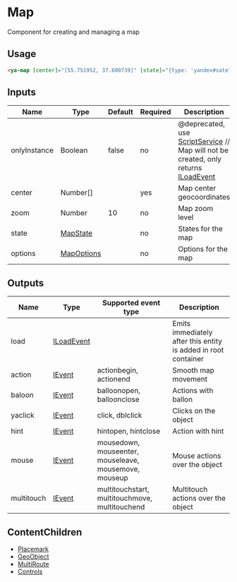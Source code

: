 # Map

Component for creating and managing a map

## Usage

```html
<ya-map [center]="[55.751952, 37.600739]" [state]="{type: 'yandex#satellite'}"></ya-map>
```

## Inputs

| Name         | Type         | Default | Required | Description                                                                            |
|--------------|--------------|---------|----------|----------------------------------------------------------------------------------------|
| onlyInstance | Boolean      | false   | no       | @deprecated, use [ScriptService] // Map will not be created, only returns [ILoadEvent] |
| center       | Number[]     |         | yes      | Map center geocoordinates                                                              |
| zoom         | Number       | 10      | no       | Map zoom level                                                                         |
| state        | [MapState]   |         | no       | States for the map                                                                     |
| options      | [MapOptions] |         | no       | Options for the map                                                                    |

[ScriptService]: services/script.md
[MapState]: https://tech.yandex.ru/maps/jsapi/doc/2.1/ref/reference/Map-docpage/#Map__param-state
[MapOptions]: https://tech.yandex.ru/maps/jsapi/doc/2.1/ref/reference/Map-docpage/#Map__param-options

## Outputs

| Name       | Type         | Supported event type                                  | Description                                                    |
|------------|--------------|-------------------------------------------------------|----------------------------------------------------------------|
| load       | [ILoadEvent] |                                                       | Emits immediately after this entity is added in root container |
| action     | [IEvent]     | actionbegin, actionend                                | Smooth map movement                                            |
| baloon     | [IEvent]     | balloonopen, balloonclose                             | Actions with ballon                                            |
| yaclick    | [IEvent]     | click, dblclick                                       | Clicks on the object                                           |
| hint       | [IEvent]     | hintopen, hintclose                                   | Action with hint                                               |
| mouse      | [IEvent]     | mousedown, mouseenter, mouseleave, mousemove, mouseup | Mouse actions over the object                                  |
| multitouch | [IEvent]     | multitouchstart, multitouchmove, multitouchend        | Multitouch actions over the object                             |

[ILoadEvent]: https://github.com/ddubrava/angular8-yandex-maps/blob/develop/projects/angular8-yandex-maps/src/lib/models/models.ts#L23
[IEvent]: https://github.com/ddubrava/angular8-yandex-maps/blob/develop/projects/angular8-yandex-maps/src/lib/models/models.ts#L34

## ContentChildren
- [Placemark](placemark.md)
- [GeoObject](geoobject.md)
- [MultiRoute](multiroute.md)
- [Controls](controls.md)
